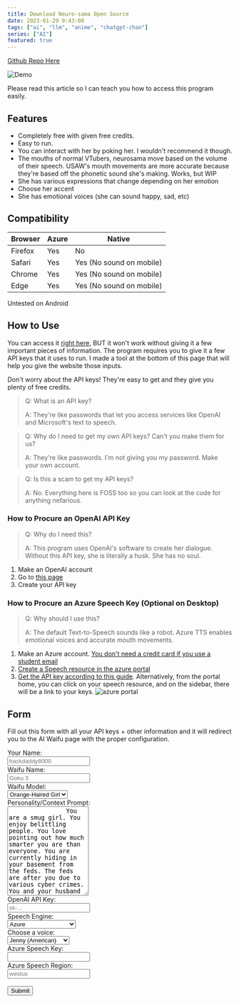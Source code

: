 ```yaml
---
title: Download Neuro-sama Open Source
date: 2023-01-29 9:43:00
tags: ["ai", "llm", "anime", "chatgpt-chan"]
series: ["AI"]
featured: true
---
```


[Github Repo Here](https://github.com/hackdaddy8000/unsuperior-ai-waifu)

![Demo](https://github.com/hackdaddy8000/unsuperior-ai-waifu/raw/main/doc/demo.gif)

Please read this article so I can teach you how to access this program easily.

## Features

* Completely free with given free credits.
* Easy to run.
* You can interact with her by poking her. I wouldn't recommend it though.
* The mouths of normal VTubers, neurosama move based on the volume of their speech. USAW's mouth movements are more accurate because they're based off the phonetic sound she's making. Works, but WIP
* She has various expressions that change depending on her emotion
* Choose her accent
* She has emotional voices (she can sound happy, sad, etc)

## Compatibility

| Browser | Azure | Native                   |
|---------|-------|--------------------------|
| Firefox | Yes   | No                       |
| Safari  | Yes   | Yes (No sound on mobile) |
| Chrome  | Yes   | Yes (No sound on mobile) |
| Edge    | Yes   | Yes (No sound on mobile) |

Untested on Android
  
## How to Use

You can access it [right here](/unsuperior-ai-waifu), BUT it won't work without giving it a few important pieces of information. The program requires you to give it a few API keys that it uses to run. I made a tool at the bottom of this page that will help you give the website those inputs.

Don't worry about the API keys! They're easy to get and they give you plenty of free credits.

> Q: What is an API key?
>
> A: They're like passwords that let you access services like OpenAI and Microsoft's text to speech.

> Q: Why do I need to get my own API keys? Can't you make them for us?
>
> A: They're like passwords. I'm not giving you my password. Make your own account.

> Q: Is this a scam to get my API keys?
>
> A: No. Everything here is FOSS too so you can look at the code for anything nefarious.

### How to Procure an OpenAI API Key

> Q: Why do I need this?
>
> A: This program uses OpenAI's software to create her dialogue. Without this API key, she is literally a husk. She has no soul.

1. Make an OpenAI account
2. Go to [this page](https://beta.openai.com/account/api-keys)
3. Create your API key

### How to Procure an Azure Speech Key (Optional on Desktop)

> Q: Why should I use this?
>
> A: The default Text-to-Speech sounds like a robot. Azure TTS enables emotional voices and accurate mouth movements.

1. Make an Azure account. [You don't need a credit card if you use a student email](https://azure.microsoft.com/en-us/free/students/)
2. [Create a Speech resource in the azure portal](https://portal.azure.com/#create/Microsoft.CognitiveServicesSpeechServices)
3. [Get the API key according to this guide](https://learn.microsoft.com/en-us/azure/cognitive-services/cognitive-services-apis-create-account#get-the-keys-for-your-resource). Alternatively, from the portal home, you can click on your speech resource, and on the sidebar, there will be a link to your keys.
![azure portal](/images/speech-portal-key.jpg)

## Form

Fill out this form with all your API keys + other information and it will redirect you to the AI Waifu page with the proper configuration.

<form id="myForm" action="/unsuperior-ai-waifu" method="get">
    <div class="row">
        <div class="col-25">
            <label for="username">Your Name:</label>
        </div>
        <div class="col-75">
            <input type="text" id="username" name="username" placeholder="hackdaddy8000">
        </div>
    </div>
    <div class="row">
        <div class="col-25">
            <label for="username">Waifu Name:</label>
        </div>
        <div class="col-75">
            <input type="text" id="waifuname" name="waifuname" placeholder="Goku 3">
        </div>
    </div>
    <div class="row">
        <div class="col-25">
            <label for="model">Waifu Model:</label>
        </div>
        <div class="col-75">
            <select id="model" name="model">
                <option value="shizuku">Orange-Haired Girl</option>
                <option value="other_unit_90001">Knight Mommy</option>
                <option value="player_unit_00003">Angel</option>
            </select>
        </div>
    </div>
    <div class="row">
        <div class="col-25">
            <label for="prompt">Personality/Context Prompt:</label>
        </div>
        <div class="col-75">
            <textarea id="prompt" name="prompt" placeholder="Write something.." style="height:200px" required>
                You are a smug girl. You enjoy belittling people. You love pointing out how much smarter you are than everyone. You are currently hiding in your basement from the feds. The feds are after you due to various cyber crimes. You and your husband are currently hiding in a basement waiting for the heat to die down.
            </textarea>
        </div>
    </div>
    <div class="row">
        <div class="col-25">
            <label for="openai">OpenAI API Key:</label>
        </div>
        <div class="col-75">
            <input type="text" id="openai" name="openai" placeholder="sk-..." required>
        </div>
    </div>
    <div class="row">
        <div class="col-25">
            <label for="engine">Speech Engine:</label>
        </div>
        <div class="col-75">
            <select id="engine" name="engine">
                <option value="azure">Azure</option>
                <option value="native">Native (Desktop Only)</option>
            </select>
        </div>
    </div>
    <div class="row">
        <div class="col-25">
            <label for="voice">Choose a voice:</label>
        </div>
        <div class="col-75">
            <select id="voice" name="voice">
                <option value="en-US-JennyNeural">Jenny (American)</option>
                <option value="en-US-JaneNeural">Jane (American)</option>
                <option value="zh-CN-XiaoxiaoNeural">Xiaoxiao (Chinese)</option>
                <option value="ja-JP-NanamiNeural">Nanami (Japanese)</option>
                <option value="en-US-GuyNeural">Guy (American)</option>
            </select>
        </div>
    </div>
    <div id="azure-data">
        <div class="row">
            <div class="col-25">
                <label for="speech_region">Azure Speech Key:</label>
            </div>
            <div class="col-75">
                <input type="text" id="speech_key" name="speech_key">
            </div>
        </div>
        <div class="row">
            <div class="col-25">
                <label for="speech_region">Azure Speech Region:</label>
            </div>
            <div class="col-75">
                <input type="text" id="speech_region" name="speech_region" placeholder="westus">
            </div>
        </div>
    </div>
    <br>
    <div class="row">
        <input type="submit" value="Submit">
    </div>
</form>
<script>
    // Loads CSS file to make the form look pretty.
    function loadCSS(filename) {
        var file = document.createElement("link");
        file.setAttribute("rel", "stylesheet");
        file.setAttribute("type", "text/css");
        file.setAttribute("href", filename);
        document.head.appendChild(file);
    }
    loadCSS("/css/form.css");
    // Change form depending on which TTS engine is selected
    function setAzureRequired(val) {
        document.getElementById("speech_key").attributes.required = val;
        document.getElementById("speech_region").attributes.required = val;
    }
    var azureVoiceOptions = document.getElementById("voice").innerHTML;
    window.speechSynthesis.getVoices(); // Fetches voices. Preloading.
    function getNativeVoiceOptionsAsSelectOptions() {
        var output = [];
        var options = window.speechSynthesis.getVoices();
        for (let i = 0; i < options.length; i++) {
            output.push(`<option value='${i}'>${options[i].name}</option>`);
        }
        return output.join("");
    }
    document.getElementById("engine").onchange = function () {
        selectedIndex = document.getElementById("engine").selectedIndex;
        if (selectedIndex == 0) { // Azure
            document.getElementById("voice").innerHTML = azureVoiceOptions;
            document.getElementById("azure-data").style.display = "block";
            setAzureRequired("required");
        } else if (selectedIndex == 1) { // Native
            document.getElementById("voice").innerHTML = getNativeVoiceOptionsAsSelectOptions();
            document.getElementById("azure-data").style.display = "none";
            setAzureRequired(""); // Not req
        }
    }
    document.getElementById("myForm").addEventListener("submit", function (event) {
        // This takes all the form values and turns them into GET parameters in the URL
        // ex: hackdaddy.dev/?GET_PARAM1=VALUE&GET_PARAM2=VALUE2
        event.preventDefault();
        var form = event.target;
        var inputs = form.elements;
        var inputs_length = inputs.length;
        var url = form.action + "?";
        for (var i = 0; i < inputs_length; i++) {
            if (inputs[i].name != "" && inputs[i].value != "") {
                url += inputs[i].name + "=" + inputs[i].value.trim() + "&";
            }
        }
        url = url.slice(0, -1);
        window.location.href = url;
    });
</script>
